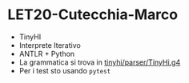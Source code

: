 # LET20-Cutecchia-Marco  
* TinyHI
* Interprete Iterativo
* ANTLR + Python
* La grammatica si trova in [tinyhi/parser/TinyHi.g4](https://github.com/mapio-teaching/LET20-Cutecchia-Marco/blob/master/tinyhi/parser/TinyHi.g4)  
* Per i test sto usando `pytest`